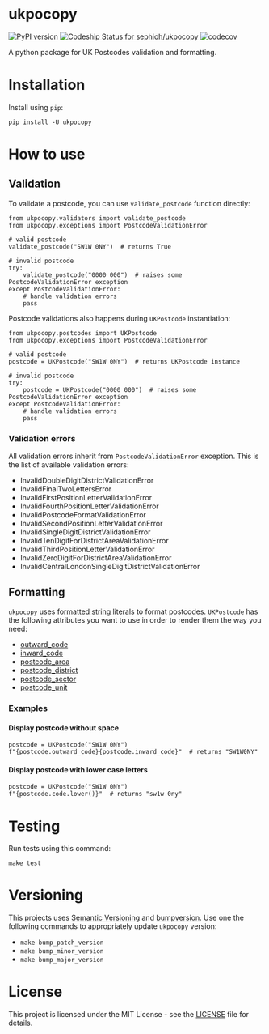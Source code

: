 # ukpocopy
[![PyPI version](https://badge.fury.io/py/ukpocopy.svg)](https://badge.fury.io/py/ukpocopy)
[![Codeship Status for sephioh/ukpocopy](https://app.codeship.com/projects/565cad70-3455-0136-6a61-7a9459f2f135/status?branch=master)](https://app.codeship.com/projects/289061)
[![codecov](https://codecov.io/gh/sephioh/ukpocopy/branch/master/graph/badge.svg)](https://codecov.io/gh/sephioh/ukpocopy)

A python package for UK Postcodes validation and formatting.

# Installation

Install using `pip`:

```
pip install -U ukpocopy
```

# How to use

## Validation
To validate a postcode, you can use `validate_postcode` function directly:
```
from ukpocopy.validators import validate_postcode
from ukpocopy.exceptions import PostcodeValidationError

# valid postcode
validate_postcode("SW1W 0NY")  # returns True

# invalid postcode
try:
    validate_postcode("0000 000")  # raises some PostcodeValidationError exception
except PostcodeValidationError:
    # handle validation errors
    pass
```

Postcode validations also happens during `UKPostcode` instantiation:
```
from ukpocopy.postcodes import UKPostcode
from ukpocopy.exceptions import PostcodeValidationError

# valid postcode
postcode = UKPostcode("SW1W 0NY")  # returns UKPostcode instance

# invalid postcode
try:
    postcode = UKPostcode("0000 000")  # raises some PostcodeValidationError exception
except PostcodeValidationError:
    # handle validation errors
    pass
```

### Validation errors
All validation errors inherit from `PostcodeValidationError` exception. This is the list of available validation errors:
* InvalidDoubleDigitDistrictValidationError
* InvalidFinalTwoLettersError
* InvalidFirstPositionLetterValidationError
* InvalidFourthPositionLetterValidationError
* InvalidPostcodeFormatValidationError
* InvalidSecondPositionLetterValidationError
* InvalidSingleDigitDistrictValidationError
* InvalidTenDigitForDistrictAreaValidationError
* InvalidThirdPositionLetterValidationError
* InvalidZeroDigitForDistrictAreaValidationError
* InvalidCentralLondonSingleDigitDistrictValidationError

## Formatting
`ukpocopy` uses [formatted string literals](https://docs.python.org/3/reference/lexical_analysis.html#formatted-string-literals) to format postcodes.
`UKPostcode` has the following attributes you want to use in order to render them the way you need:
* [outward_code](https://en.wikipedia.org/wiki/Postcodes_in_the_United_Kingdom#Outward_code)
* [inward_code](https://en.wikipedia.org/wiki/Postcodes_in_the_United_Kingdom#Inward_code)
* [postcode_area](https://en.wikipedia.org/wiki/Postcodes_in_the_United_Kingdom#Postcode_area)
* [postcode_district](https://en.wikipedia.org/wiki/Postcodes_in_the_United_Kingdom#Postcode_district)
* [postcode_sector](https://en.wikipedia.org/wiki/Postcodes_in_the_United_Kingdom#Postcode_sector)
* [postcode_unit](https://en.wikipedia.org/wiki/Postcodes_in_the_United_Kingdom#Postcode_unit)

### Examples
#### Display postcode without space
```
postcode = UKPostcode("SW1W 0NY")
f"{postcode.outward_code}{postcode.inward_code}"  # returns "SW1W0NY"
```

#### Display postcode with lower case letters
```
postcode = UKPostcode("SW1W 0NY")
f"{postcode.code.lower()}"  # returns "sw1w 0ny"
```

# Testing
Run tests using this command:
```
make test
```

# Versioning
This projects uses [Semantic Versioning](https://semver.org/) and [bumpversion](https://github.com/peritus/bumpversion). Use one the following commands to appropriately update `ukpocopy` version:
* ```make bump_patch_version```
* ```make bump_minor_version```
* ```make bump_major_version```

# License

This project is licensed under the MIT License - see the [LICENSE](LICENSE.md) file for details.
